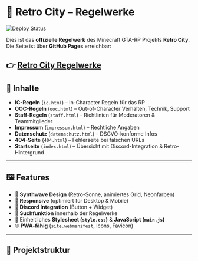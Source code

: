 # 🌆 Retro City – Regelwerke

[![Deploy Status](https://github.com/retrocityroleplay2025-a11y/retrocity-rules/actions/workflows/deploy.yml/badge.svg)](https://github.com/retrocityroleplay2025-a11y/retrocity-rules/actions/workflows/deploy.yml)

Dies ist das **offizielle Regelwerk** des Minecraft GTA-RP Projekts **Retro City**.  
Die Seite ist über **GitHub Pages** erreichbar:

👉 [Retro City Regelwerke](https://DEIN-GITHUB-NAME.github.io/retrocity-rules/)
---

## 📖 Inhalte
- **IC-Regeln** (`ic.html`) – In-Character Regeln für das RP
- **OOC-Regeln** (`ooc.html`) – Out-of-Character Verhalten, Technik, Support
- **Staff-Regeln** (`staff.html`) – Richtlinien für Moderatoren & Teammitglieder
- **Impressum** (`impressum.html`) – Rechtliche Angaben
- **Datenschutz** (`datenschutz.html`) – DSGVO-konforme Infos
- **404-Seite** (`404.html`) – Fehlerseite bei falschen URLs
- **Startseite** (`index.html`) – Übersicht mit Discord-Integration & Retro-Hintergrund

---

## 🖼️ Features
- 🎨 **Synthwave Design** (Retro-Sonne, animiertes Grid, Neonfarben)
- 📱 **Responsive** (optimiert für Desktop & Mobile)
- 💬 **Discord Integration** (Button + Widget)
- 🔎 **Suchfunktion** innerhalb der Regelwerke
- 📂 Einheitliches **Stylesheet (`style.css`)** & **JavaScript (`main.js`)**
- 🌐 **PWA-fähig** (`site.webmanifest`, Icons, Favicon)

---

## 📂 Projektstruktur
